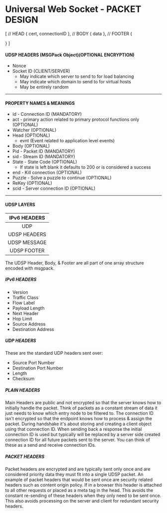 # Universal Web Socket - PACKET DESIGN

[
  // HEAD
  {
    cert,
    connectionID
  },
  // BODY
  {
    data
  },
  // FOOTER
  {

  }
]

#### UDSP HEADERS (MSGPack Object)(OPTIONAL ENCRYPTION)

- Nonce
- Socket ID (CLIENT/SERVER)
  - May indicate which server to send to for load balancing
  - May indicate which domain to send to for virtual hosts
  - May be entirely random

---

#### PROPERTY NAMES & MEANINGS

- id - Connection ID (MANDATORY)
- act - primary action related to primary protocol functions only (OPTIONAL)
- Watcher (OPTIONAL)
- Head (OPTIONAL)
  - evnt (Event related to application level events)
- Body (OPTIONAL)
- Pid - Packet ID (MANDATORY)
- sid - Stream ID (MANDATORY)
- State - State Code (OPTIONAL)
  - If state is left blank it defaults to 200 or is considered a success
- end - Kill connection (OPTIONAL)
- Puzzle - Solve a puzzle to continue (OPTIONAL)
- ReKey (OPTIONAL)
- scid - Server connection ID (OPTIONAL)

---

#### UDSP LAYERS

|  IPv6 HEADERS  |
| :------------: |
|      UDP       |
|  UDSP HEADERS  |
|  UDSP MESSAGE  |
|  UDSP FOOTER   |

The UDSP Header, Body, & Footer are all part of one array structure encoded with msgpack.
##### IPv6 HEADERS

- Version
- Traffic Class
- Flow Label
- Payload Length
- Next Header
- Hop Limit
- Source Address
- Destination Address

##### UDP HEADERS

These are the standard UDP headers sent over:

- Source Port Number
- Destination Port Number
- Length
- Checksum

##### PLAIN HEADERS

Main Headers are public and not encrypted so that the server knows how to initially handle the packet. Think of packets as a constant stream of data it just needs to know which entry node to be filtered to. The connection ID isn't encrypted so that the endpoint knows how to process & assign the packet. During handshake it's about storing and creating a client object using that connection ID. When sending back a response the initial connection ID is used but typically will be replaced by a server side created connection ID for all future packets sent to the server. You can think of these as a send and receive connection IDs.

##### PACKET HEADERS

Packet headers are encrypted and are typically sent only once and are considered priority data they must fit into a single UDSP packet. An example of packet headers that would be sent once are security related headers such as content origin policy. If in a browser this header is attached to all other requests or placed as a meta tag in the head. This avoids the constant re-sending of these headers when they only need to be sent once. This also avoids processing on the server and client for redundant security headers.
